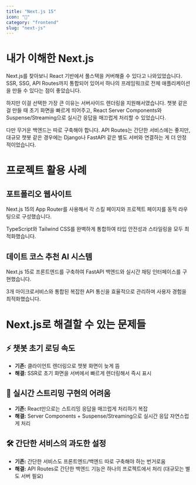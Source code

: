 ```yaml
---
title: "Next.js 15"
icon: "🔺"
category: "frontend"
slug: "next-js"
---
```


# 내가 이해한 Next.js

Next.js를 찾아보니 React 기반에서 풀스택을 커버해줄 수 있다고 나와있었습니다. SSR, SSG, API Routes까지 통합되어 있어서 하나의 프레임워크로 전체 애플리케이션을 만들 수 있다는 점이 좋았습니다.

하지만 이걸 선택한 가장 큰 이유는 서버사이드 렌더링을 지원해서였습니다. 챗봇 같은 걸 만들 때 초기 화면을 빠르게 띄어주고, React Server Components와 Suspense/Streaming으로 실시간 응답을 매끄럽게 처리할 수 있었습니다.

다만 무거운 백엔드는 따로 구축해야 합니다. API Routes는 간단한 서비스에는 좋지만, 대규모 챗봇 같은 경우에는 Django나 FastAPI 같은 별도 서버와 연결하는 게 더 안정적이었습니다.

# 프로젝트 활용 사례

## 포트폴리오 웹사이트
Next.js 15의 App Router를 사용해서 각 스킬 페이지와 프로젝트 페이지를 동적 라우팅으로 구성했습니다.

TypeScript와 Tailwind CSS를 완벽하게 통합하여 타입 안전성과 스타일링을 모두 최적화했습니다.

## 데이트 코스 추천 AI 시스템
Next.js 15로 프론트엔드를 구축하여 FastAPI 백엔드와 실시간 채팅 인터페이스를 구현했습니다.

3개 마이크로서비스와 통합된 복잡한 API 통신을 효율적으로 관리하며 사용자 경험을 최적화했습니다.

# Next.js로 해결할 수 있는 문제들

## ⚡ 챗봇 초기 로딩 속도
- **기존:** 클라이언트 렌더링으로 챗봇 화면이 늦게 뜸
- **해결:** SSR로 초기 화면을 서버에서 빠르게 렌더링해서 즉시 표시

## 🌊 실시간 스트리밍 구현의 어려움
- **기존:** React만으로는 스트리밍 응답을 매끄럽게 처리하기 복잡
- **해결:** Server Components + Suspense/Streaming으로 실시간 응답 자연스럽게 처리

## 🛠️ 간단한 서비스의 과도한 설정
- **기존:** 간단한 서비스도 프론트엔드/백엔드 따로 구축해야 하는 번거로움
- **해결:** API Routes로 간단한 백엔드 기능은 하나의 프로젝트에서 처리 (대규모는 별도 서버 필요)